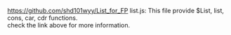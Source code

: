 https://github.com/shd101wyy/List_for_FP   list.js: This file provide $List, list, cons, car, cdr functions.        
check the link above for more information.
